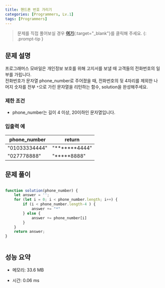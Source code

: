 ```yaml
---
title: 핸드폰 번호 가리기
categories: [Programmers, Lv.1]
tags: [Programmers]
---
```


> 문제를 직접 풀어보실 경우 [**여기**](https://school.programmers.co.kr/learn/courses/30/lessons/12948){:target="_blank"}를 클릭해 주세요.
{: .prompt-tip }

## 문제 설명

<p>프로그래머스 모바일은 개인정보 보호를 위해 고지서를 보낼 때 고객들의 전화번호의 일부를 가립니다.<br>
전화번호가 문자열 phone_number로 주어졌을 때, 전화번호의 뒷 4자리를 제외한 나머지 숫자를 전부 <code>*</code>으로 가린 문자열을 리턴하는 함수, solution을 완성해주세요.</p>

### 제한 조건

<ul>
<li>phone_number는 길이 4 이상,  20이하인 문자열입니다.</li>
</ul>

### 입출력 예
<div class="table-wrapper"><table>
        <thead><tr>
<th>phone_number</th>
<th>return</th>
</tr>
</thead>
        <tbody><tr>
<td>"01033334444"</td>
<td>"*******4444"</td>
</tr>
<tr>
<td>"027778888"</td>
<td>"*****8888"</td>
</tr>
</tbody>
      </table></div>

## 문제 풀이

```js

function solution(phone_number) {
    let answer = '';
    for (let i = 0; i < phone_number.length; i++) {
        if (i < phone_number.length-4 ) {
            answer += "*"
        } else {
            answer += phone_number[i]
        }
    }
    return answer;
}



```

## 성능 요약

- 메모리: 33.6 MB

- 시간: 0.06 ms

